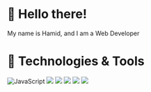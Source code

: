 # 👋 Hello there!
My name is Hamid, and I am a Web Developer

# 🔧 Technologies & Tools
<img src="https://img.shields.io/badge/Code-JavaScript-%23F7E018?style=for-the-badge" alt="JavaScript" data-canonical-src="https://img.shields.io/badge/Code-JavaScript-%23F7E018?style=for-the-badge" style="max-width:100%;"> <img src="https://img.shields.io/badge/code-typescript-blue?style=for-the-badge"> <img src="https://img.shields.io/badge/code-Next%20JS-black?style=for-the-badge"> <img src="https://img.shields.io/badge/code-React JS-blue?style=for-the-badge"> <img src="https://img.shields.io/badge/code-python-blueviolet?style=for-the-badge">  <img src="https://img.shields.io/badge/editor-vscode-blue?style=for-the-badge">

